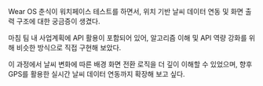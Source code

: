 Wear OS 춘식이 워치페이스 테스트를 하면서, 위치 기반 날씨 데이터 연동 및 화면 출력 구조에 대한 궁금증이 생겼다.

마침 팀 내 사업계획에 API 활용이 포함되어 있어, 알고리즘 이해 및 API 역량 강화를 위해 비슷한 방식으로 직접 구현해 보았다.

이 과정에서 날씨 변화에 따른 배경 화면 전환 로직을 더 깊이 이해할 수 있었으며,
향후 GPS를 활용한 실시간 날씨 데이터 연동까지 확장해 보고 싶다.